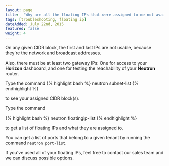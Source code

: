 ```yaml
---
layout: page
title:  "Why are all the floating IPs that were assigned to me not available?"
tags: [troubleshooting, floating ip]
dateAdded: July 22nd, 2015
featured: false
weight: 4
---
```


On any given CIDR block, the first and last IPs are not usable, because they're the network and broadcast addresses.  

Also, there must be at least two gateway IPs: One for access to your **Horizon** dashboard, and one for testing the reachability of your **Neutron** router.

Type the command
{% highlight bash %}
neutron subnet-list
{% endhighlight %}

to see your assigned CIDR block(s).

Type the command

{% highlight bash %}
neutron floatingip-list
{% endhighlight %}

to get a list of floating IPs and what they are assigned to.

You can get a list of ports that belong to a given tenant by running the command
`neutron port-list`.

If you've used all of your floating IPs, feel free to contact our sales team and we can discuss possible options.
